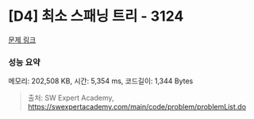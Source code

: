 # [D4] 최소 스패닝 트리 - 3124 

[문제 링크](https://swexpertacademy.com/main/code/problem/problemDetail.do?contestProbId=AV_mSnmKUckDFAWb) 

### 성능 요약

메모리: 202,508 KB, 시간: 5,354 ms, 코드길이: 1,344 Bytes



> 출처: SW Expert Academy, https://swexpertacademy.com/main/code/problem/problemList.do